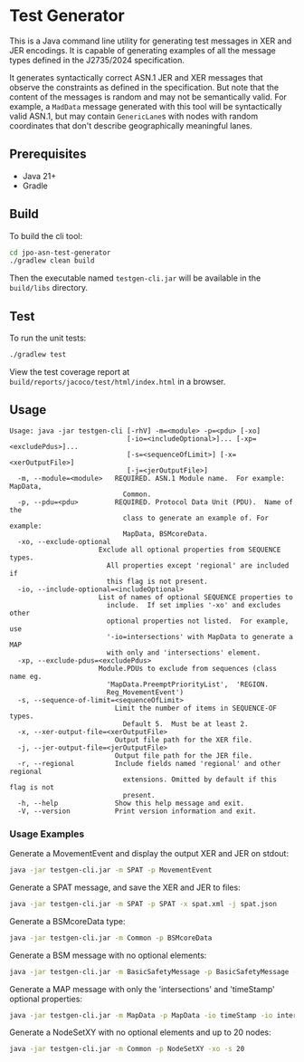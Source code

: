 # Test Generator

This is a Java command line utility for generating test messages in XER and JER encodings.  It is capable of generating examples of all the message types defined in the J2735/2024 specification.

It generates syntactically correct ASN.1 JER and XER messages that observe the constraints as defined in the specification. But note that the content of the messages is random and may not be semantically valid.  For example, a `MadData` message generated with this tool will be syntactically valid ASN.1, but may contain `GenericLane`s with nodes with random coordinates that don't describe geographically meaningful lanes.

## Prerequisites

* Java 21+
* Gradle

## Build

To build the cli tool:

```bash
cd jpo-asn-test-generator
./gradlew clean build
```

Then the executable named `testgen-cli.jar` will be available in the `build/libs` directory.

## Test

To run the unit tests:

```bash
./gradlew test
```

View the test coverage report at `build/reports/jacoco/test/html/index.html` in a browser.

## Usage

```
Usage: java -jar testgen-cli [-rhV] -m=<module> -p=<pdu> [-xo]
                             [-io=<includeOptional>]... [-xp=<excludePdus>]...
                             [-s=<sequenceOfLimit>] [-x=<xerOutputFile>]
                             [-j=<jerOutputFile>]
  -m, --module=<module>   REQUIRED. ASN.1 Module name.  For example: MapData,
                            Common.
  -p, --pdu=<pdu>         REQUIRED. Protocol Data Unit (PDU).  Name of the
                            class to generate an example of. For example:
                            MapData, BSMcoreData.
  -xo, --exclude-optional
                      Exclude all optional properties from SEQUENCE types.
                        All properties except 'regional' are included if
                        this flag is not present.
  -io, --include-optional=<includeOptional>
                      List of names of optional SEQUENCE properties to
                        include.  If set implies '-xo' and excludes other
                        optional properties not listed.  For example, use
                        '-io=intersections' with MapData to generate a MAP
                        with only and 'intersections' element.
  -xp, --exclude-pdus=<excludePdus>
                      Module.PDUs to exclude from sequences (class name eg.
                        'MapData.PreemptPriorityList',  'REGION.
                        Reg_MovementEvent')
  -s, --sequence-of-limit=<sequenceOfLimit>
                          Limit the number of items in SEQUENCE-OF types.
                            Default 5.  Must be at least 2.
  -x, --xer-output-file=<xerOutputFile>
                          Output file path for the XER file.
  -j, --jer-output-file=<jerOutputFile>
                          Output file path for the JER file.
  -r, --regional          Include fields named 'regional' and other regional
                            extensions. Omitted by default if this flag is not
                            present.
  -h, --help              Show this help message and exit.
  -V, --version           Print version information and exit.

```

### Usage Examples

Generate a MovementEvent and display the output XER and JER on stdout:

```bash
java -jar testgen-cli.jar -m SPAT -p MovementEvent
```

Generate a SPAT message, and save the XER and JER to files:

```bash
java -jar testgen-cli.jar -m SPAT -p SPAT -x spat.xml -j spat.json
```

Generate a BSMcoreData type:

```bash
java -jar testgen-cli.jar -m Common -p BSMcoreData
```

Generate a BSM message with no optional elements:

```bash
java -jar testgen-cli.jar -m BasicSafetyMessage -p BasicSafetyMessage -xo
```

Generate a MAP message with only the 'intersections' and 'timeStamp' optional properties:

```bash
java -jar testgen-cli.jar -m MapData -p MapData -io timeStamp -io intersections
```

Generate a NodeSetXY with no optional elements and up to 20 nodes:

```bash
java -jar testgen-cli.jar -m Common -p NodeSetXY -xo -s 20
```



